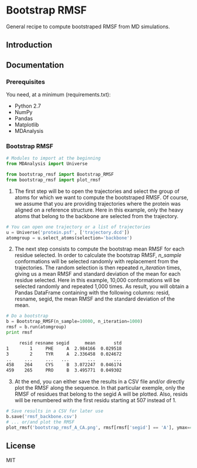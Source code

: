 # Bootstrap RMSF
General recipe to compute bootstraped RMSF from MD simulations.

## Introduction

## Documentation

### Prerequisites

You need, at a minimum (requirements.txt):

* Python 2.7
* NumPy
* Pandas
* Matplotlib
* MDAnalysis

### Bootstrap RMSF

```python
# Modules to import at the beginning
from MDAnalysis import Universe

from bootstrap_rmsf import Bootstrap_RMSF
from bootstrap_rmsf import plot_rmsf
```

1. The first step will be to open the trajectories and select the group of atoms for which we want to compute the bootstraped RMSF. Of course, we assume that you are providing trajectories where the protein was aligned on a reference structure. Here in this example, only the heavy atoms that belong to the backbone are selected from the trajectory.

```python
# You can open one trajectory or a list of trajectories
u = Universe('protein.psf', ['trajectory.dcd'])
atomgroup = u.select_atoms(selection='backbone')
```

2. The next step consists to compute the bootstrap mean RMSF for each residue selected. In order to calculate the bootstrap RMSF, *n_sample* conformations will be selected randomly with replacement from the trajectories. The random selection is then repeated *n_iteration* times, giving us a mean RMSF and standard deviation of the mean for each residue selected. Here in this example, 10,000 conformations will be selected randomly and repeated 1,000 times. As result, you will obtain a Pandas DataFrame containing with the following columns: resid, resname, segid, the mean RMSF and the standard deviation of the mean.

```python
# Do a bootstrap
b = Bootstrap_RMSF(n_sample=10000, n_iteration=1000)
rmsf = b.run(atomgroup)
print rmsf
```

```bash
     resid resname segid      mean       std
1        1     PHE     A  2.984166  0.029518
3        2     TYR     A  2.336458  0.024672
..     ...     ...   ...       ...       ...
458    264     CYS     B  3.072247  0.046174
459    265     PRO     B  3.495771  0.049302
```

3. At the end, you can either save the results in a CSV file and/or directly plot the RMSF along the sequence. In that particular exemple, only the RMSF of residues that belong to the segid A will be plotted. Also, resids will be renumbered with the first residu starting at 507 instead of 1.

```python
# Save results in a CSV for later use
b.save('rmsf_backbone.csv')
# ... or/and plot the RMSF
plot_rmsf('bootstrap_rmsf_A_CA.png', rmsf[rmsf['segid'] == 'A'], ymax=4, start_resid=507)
```

## License
MIT
